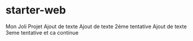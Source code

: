 
# starter-web
Mon Joli Projet
Ajout de texte
Ajout de texte 2ème tentative
Ajout de texte 3eme tentative
et ca continue

